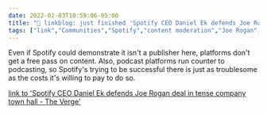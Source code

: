 ```yaml
---
date: 2022-02-03T10:59:06-05:00
title: "🔗 linkblog: just finished 'Spotify CEO Daniel Ek defends Joe Rogan deal in tense company town hall - The Verge'"
tags: ["link","Communities","Spotify","content moderation","Joe Rogan","podcasts"]
---
```

Even if Spotify could demonstrate it isn't a publisher here, platforms don't get a free pass on content. Also, podcast platforms run counter to podcasting, so Spotify's trying to be successful there is just as troublesome as the costs it's willing to pay to do so.
 
[link to 'Spotify CEO Daniel Ek defends Joe Rogan deal in tense company town hall - The Verge'](https://www.theverge.com/2022/2/3/22915456/spotify-ceo-joe-rogan-daniel-ek-town-hall-speech-platform-podcast)
